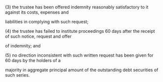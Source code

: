 (3)  the trustee has been offered indemnity reasonably satisfactory to it against its costs, expenses and

liabilities in complying with such request;

(4)  the trustee has failed to institute proceedings 60 days after the receipt of such notice, request and offer

of indemnity; and

(5)  no direction inconsistent with such written request has been given for 60 days by the holders of a

majority in aggregate principal amount of the outstanding debt securities of such series.